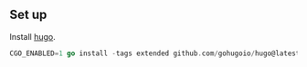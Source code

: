 ## Set up

Install [hugo](https://github.com/gohugoio/hugo/).

```go
CGO_ENABLED=1 go install -tags extended github.com/gohugoio/hugo@latest
```
